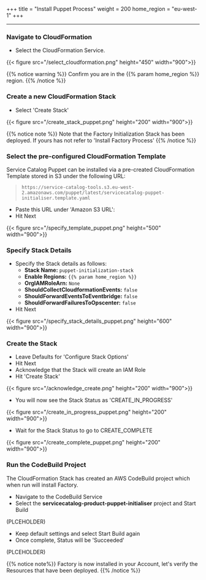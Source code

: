 +++
title = "Install Puppet Process"
weight = 200
home_region = "eu-west-1"
+++

---


### Navigate to CloudFormation

- Select the CloudFormation Service.

{{< figure src="/select_cloudformation.png" height="450" width="900">}}

{{% notice warning %}}
Confirm you are in the {{% param home_region %}} region.
{{% /notice %}}

### Create a new CloudFormation Stack

- Select 'Create Stack'

{{< figure src="/create_stack_puppet.png" height="200" width="900">}}

{{% notice note %}}
Note that the Factory Initialization Stack has been deployed. If yours has not refer to 'Install Factory Process'
{{% /notice %}}

### Select the pre-configured CloudFormation Template
Service Catalog Puppet can be installed via a pre-created CloudFormation Template stored in S3 under the following URL:
>  `https://service-catalog-tools.s3.eu-west-2.amazonaws.com/puppet/latest/servicecatalog-puppet-initialiser.template.yaml`

- Paste this URL under 'Amazon S3 URL': 
- Hit Next

{{< figure src="/specify_template_puppet.png" height="500" width="900">}}

### Specify Stack Details

- Specify the Stack details as follows:
    - **Stack Name:** `puppet-initialization-stack`
    - **Enable Regions:** `{{% param home_region %}}`
    - **OrgIAMRoleArn:** `None` 
    - **ShouldCollectCloudformationEvents:** `false`
    - **ShouldForwardEventsToEventbridge:** `false`
    - **ShouldForwardFailuresToOpscenter:** `false`   
- Hit Next

{{< figure src="/specify_stack_details_puppet.png" height="600" width="900">}}

### Create the Stack

- Leave Defaults for 'Configure Stack Options'
- Hit Next
- Acknowledge that the Stack will create an IAM Role
- Hit 'Create Stack'

{{< figure src="/acknowledge_create.png" height="200" width="900">}}

- You will now see the Stack Status as 'CREATE_IN_PROGRESS'

{{< figure src="/create_in_progress_puppet.png" height="200" width="900">}}

- Wait for the Stack Status to go to CREATE_COMPLETE

{{< figure src="/create_complete_puppet.png" height="200" width="900">}}

### Run the CodeBuild Project

The CloudFormation Stack has created an AWS CodeBuild project which when run will install Factory.

- Navigate to the CodeBuild Service
- Select the **servicecatalog-product-puppet-initialiser** project and Start Build

(PLCEHOLDER)
<!-- {{< figure src="/start_factory_codebuild.png" height="150" width="900">}} -->

- Keep default settings and select Start Build again
- Once complete, Status will be 'Succeeded'

(PLCEHOLDER)
<!-- {{< figure src="/factory_codebuild_complete.png" height="400" width="900">}} -->

{{% notice note%}}
Factory is now installed in your Account, let's verify the Resources that have been deployed.
{{% /notice %}}